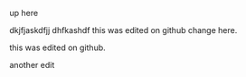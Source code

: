 up here

dkjfjaskdfjj dhfkashdf this was edited on github change here.

this was edited on github.

another edit
